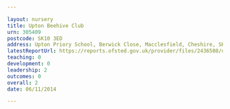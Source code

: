 ```yaml
---

layout: nursery
title: Upton Beehive Club
urn: 305409
postcode: SK10 3ED
address: Upton Priory School, Berwick Close, Macclesfield, Cheshire, SK10 3ED
latestReportUrl: https://reports.ofsted.gov.uk/provider/files/2436508/urn/305409.pdf
teaching: 0
development: 0
leadership: 2
outcomes: 0
overall: 2
date: 06/11/2014

---
```

